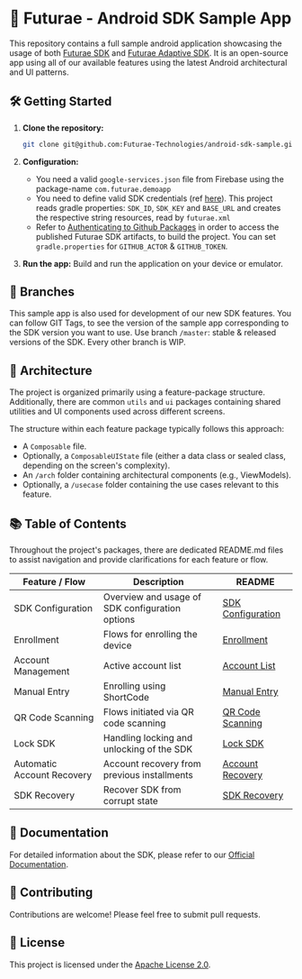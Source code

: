 # 🚀 Futurae - Android SDK Sample App

This repository contains a full sample android application showcasing the usage of both [Futurae SDK](https://github.com/Futurae-Technologies/android-sdk) and [Futurae Adaptive SDK](https://github.com/Futurae-Technologies/android-adaptive-sdk). It is an open-source app using all of our available features using the latest Android architectural and UI patterns. 

## 🛠 Getting Started

1. **Clone the repository:**
    ```bash
    git clone git@github.com:Futurae-Technologies/android-sdk-sample.git
    ```

2. **Configuration:**
    * You need a valid `google-services.json` file from Firebase using the package-name `com.futurae.demoapp`
    * You need to define valid SDK credentials (ref [here](https://www.futurae.com/docs/guide/futurae-sdks/mobile-sdk/#sdk-credentials)). This project reads gradle properties: `SDK_ID`, `SDK_KEY` and `BASE_URL` and creates the respective string resources, read by `futurae.xml`
    * Refer to [Authenticating to Github Packages](https://docs.github.com/en/packages/working-with-a-github-packages-registry/working-with-the-apache-maven-registry#authenticating-to-github-packages) in order to access the published Futurae SDK artifacts, to build the project. You can set `gradle.properties` for `GITHUB_ACTOR` & `GITHUB_TOKEN`.  

3. **Run the app:**
    Build and run the application on your device or emulator.

## 🌿 Branches
This sample app is also used for development of our new SDK features. You can follow GIT Tags, to see the version of the sample app corresponding to the SDK version you want to use. Use branch `/master`: stable & released versions of the SDK. Every other branch is WIP. 

## 🧩 Architecture

The project is organized primarily using a feature-package structure.  
Additionally, there are common `utils` and `ui` packages containing shared utilities and UI components used across different screens.

The structure within each feature package typically follows this approach:
- A `Composable` file.
- Optionally, a `ComposableUIState` file (either a data class or sealed class, depending on the screen's complexity).
- An `/arch` folder containing architectural components (e.g., ViewModels).
- Optionally, a `/usecase` folder containing the use cases relevant to this feature.

## 📚 Table of Contents

Throughout the project's packages, there are dedicated README.md files to assist navigation and provide clarifications for each feature or flow.

| Feature / Flow             | Description                                     | README                                                                                          |
|----------------------------|-------------------------------------------------|-------------------------------------------------------------------------------------------------|
| SDK Configuration          | Overview and usage of SDK configuration options | [SDK Configuration](futuraedemoapp/src/main/java/com/futurae/demoapp/configuration/README.md)   |
| Enrollment                 | Flows for enrolling the device                  | [Enrollment](futuraedemoapp/src/main/java/com/futurae/demoapp/enrollment/README.md)             |
| Account Management         | Active account list                             | [Account List](futuraedemoapp/src/main/java/com/futurae/demoapp/home/accounts/README.md)        |
| Manual Entry               | Enrolling using ShortCode                       | [Manual Entry](futuraedemoapp/src/main/java/com/futurae/demoapp/home/activationcode/README.md)  |
| QR Code Scanning           | Flows initiated via QR code scanning            | [QR Code Scanning](futuraedemoapp/src/main/java/com/futurae/demoapp/home/qrscanner/README.md)   |
| Lock SDK                   | Handling locking and unlocking of the SDK       | [Lock SDK](futuraedemoapp/src/main/java/com/futurae/demoapp/lock/README.md)                     |
| Automatic Account Recovery | Account recovery from previous installments     | [Account Recovery](futuraedemoapp/src/main/java/com/futurae/demoapp/accountsrecovery/README.md) |
| SDK Recovery               | Recover SDK from corrupt state                  | [SDK Recovery](futuraedemoapp/src/main/java/com/futurae/demoapp/recovery/README.md)             |

## 📄 Documentation

For detailed information about the SDK, please refer to our [Official Documentation](https://www.futurae.com/docs/guide/futurae-sdks/mobile-sdk/).

## 🤝 Contributing

Contributions are welcome! Please feel free to submit pull requests.

## 📜 License

This project is licensed under the [Apache License 2.0](License.txt).
